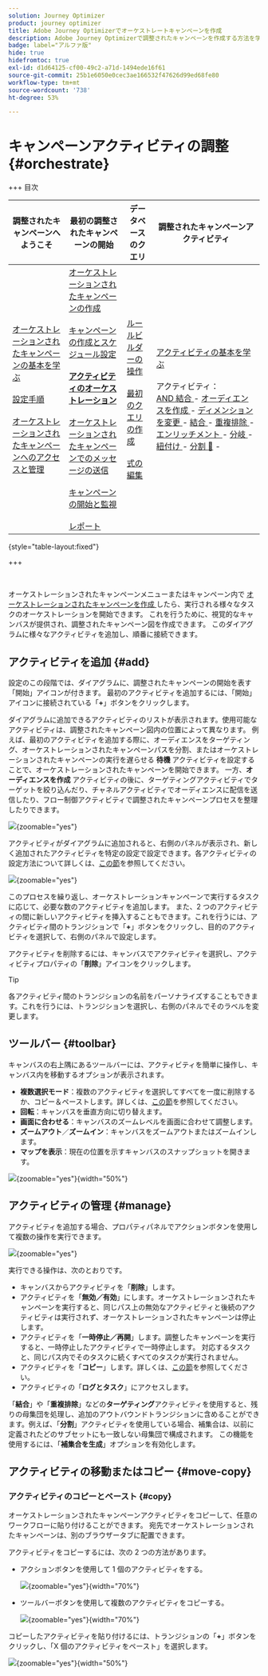 ```yaml
---
solution: Journey Optimizer
product: journey optimizer
title: Adobe Journey Optimizerでオーケストレートキャンペーンを作成
description: Adobe Journey Optimizerで調整されたキャンペーンを作成する方法を学ぶ
badge: label="アルファ版"
hide: true
hidefromtoc: true
exl-id: d1d64125-cf00-49c2-a71d-1494ede16f61
source-git-commit: 25b1e6050e0cec3ae166532f47626d99ed68fe80
workflow-type: tm+mt
source-wordcount: '738'
ht-degree: 53%

---
```


# キャンペーンアクティビティの調整 {#orchestrate}

+++ 目次

| 調整されたキャンペーンへようこそ | 最初の調整されたキャンペーンの開始 | データベースのクエリ | 調整されたキャンペーンアクティビティ |
|---|---|---|---|
| [ オーケストレーションされたキャンペーンの基本を学ぶ ](gs-orchestrated-campaigns.md)<br/><br/>[ 設定手順 ](configuration-steps.md)<br/><br/>[ オーケストレーションされたキャンペーンへのアクセスと管理 ](access-manage-orchestrated-campaigns.md) | [ オーケストレーションされたキャンペーンの作成 ](gs-campaign-creation.md)<br/><br/>[ キャンペーンの作成とスケジュール設定 ](create-orchestrated-campaign.md)<br/><br/><b>[ アクティビティのオーケストレーション ](orchestrate-activities.md)</b><br/><br/>[ オーケストレーションされたキャンペーンでのメッセージの送信 ](send-messages.md)<br/><br/>[ キャンペーンの開始と監視 ](start-monitor-campaigns.md)<br/><br/>[ レポート ](reporting-campaigns.md) | [ ルールビルダーの操作 ](orchestrated-rule-builder.md)<br/><br/>[ 最初のクエリの作成 ](build-query.md)<br/><br/>[ 式の編集 ](edit-expressions.md) | [ アクティビティの基本を学ぶ ](activities/about-activities.md)<br/><br/> アクティビティ：<br/>[AND 結合 ](activities/and-join.md) - [ オーディエンスを作成 ](activities/build-audience.md) - [ ディメンションを変更 ](activities/change-dimension.md) - [ 結合 ](activities/combine.md) - [ 重複排除 ](activities/deduplication.md) - [ エンリッチメント ](activities/enrichment.md) - [ 分岐 ](activities/fork.md) - [ 紐付け ](activities/reconciliation.md) - [ 分割 ](activities/split.md) [&#128279;](activities/wait.md) - |

{style="table-layout:fixed"}

+++

<br/>

オーケストレーションされたキャンペーンメニューまたはキャンペーン内で [ オーケストレーションされたキャンペーンを作成 ](gs-campaign-creation.md) したら、実行される様々なタスクのオーケストレーションを開始できます。 これを行うために、視覚的なキャンバスが提供され、調整されたキャンペーン図を作成できます。 このダイアグラムに様々なアクティビティを追加し、順番に接続できます。

## アクティビティを追加 {#add}

設定のこの段階では、ダイアグラムに、調整されたキャンペーンの開始を表す「開始」アイコンが付きます。 最初のアクティビティを追加するには、「開始」アイコンに接続されている「**+**」ボタンをクリックします。

ダイアグラムに追加できるアクティビティのリストが表示されます。使用可能なアクティビティは、調整されたキャンペーン図内の位置によって異なります。 例えば、最初のアクティビティを追加する際に、オーディエンスをターゲティング、オーケストレーションされたキャンペーンパスを分割、またはオーケストレーションされたキャンペーンの実行を遅らせる **待機** アクティビティを設定することで、オーケストレーションされたキャンペーンを開始できます。 一方、**オーディエンスを作成** アクティビティの後に、ターゲティングアクティビティでターゲットを絞り込んだり、チャネルアクティビティでオーディエンスに配信を送信したり、フロー制御アクティビティで調整されたキャンペーンプロセスを整理したりできます。

![](assets/orchestrated-start.png){zoomable="yes"}

アクティビティがダイアグラムに追加されると、右側のパネルが表示され、新しく追加されたアクティビティを特定の設定で設定できます。各アクティビティの設定方法について詳しくは、[この節](activities/about-activities.md)を参照してください。

![](assets/orchestrated-configure-activities.png){zoomable="yes"}

このプロセスを繰り返し、オーケストレーションキャンペーンで実行するタスクに応じて、必要な数のアクティビティを追加します。 また、2 つのアクティビティの間に新しいアクティビティを挿入することもできます。これを行うには、アクティビティ間のトランジションで「**+**」ボタンをクリックし、目的のアクティビティを選択して、右側のパネルで設定します。

アクティビティを削除するには、キャンバスでアクティビティを選択し、アクティビティプロパティの「**削除**」アイコンをクリックします。

>[!TIP]
>
>各アクティビティ間のトランジションの名前をパーソナライズすることもできます。これを行うには、トランジションを選択し、右側のパネルでそのラベルを変更します。

## ツールバー {#toolbar}

キャンバスの右上隅にあるツールバーには、アクティビティを簡単に操作し、キャンバス内を移動するオプションが表示されます。

* **複数選択モード**：複数のアクティビティを選択してすべてを一度に削除するか、コピー＆ペーストします。詳しくは、[この節](#copy)を参照してください。
* **回転**：キャンバスを垂直方向に切り替えます。
* **画面に合わせる**：キャンバスのズームレベルを画面に合わせて調整します。
* **ズームアウト**／**ズームイン**：キャンバスをズームアウトまたはズームインします。
* **マップを表示**：現在の位置を示すキャンバスのスナップショットを開きます。

![](assets/orchestrated-toolbar.png){zoomable="yes"}{width="50%"}

## アクティビティの管理 {#manage}

アクティビティを追加する場合、プロパティパネルでアクションボタンを使用して複数の操作を実行できます。

![](assets/activity-action.png){zoomable="yes"}

実行できる操作は、次のとおりです。

* キャンバスからアクティビティを「**削除**」します。
* アクティビティを「**無効／有効**」にします。オーケストレーションされたキャンペーンを実行すると、同じパス上の無効なアクティビティと後続のアクティビティは実行されず、オーケストレーションされたキャンペーンは停止します。
* アクティビティを「**一時停止／再開**」します。調整したキャンペーンを実行すると、一時停止したアクティビティで一時停止します。 対応するタスクと、同じパス内でそのタスクに続くすべてのタスクが実行されません。
* アクティビティを「**コピー**」します。詳しくは、[この節](#copy)を参照してください。
* アクティビティの「**ログとタスク**」にアクセスします。

「**結合**」や「**重複排除**」などの&#x200B;**ターゲティング**&#x200B;アクティビティを使用すると、残りの母集団を処理し、追加のアウトバウンドトランジションに含めることができます。例えば、「**分割**」アクティビティを使用している場合、補集合は、以前に定義されたどのサブセットにも一致しない母集団で構成されます。 この機能を使用するには、「**補集合を生成**」オプションを有効化します。

## アクティビティの移動またはコピー {#move-copy}

### アクティビティのコピーとペースト {#copy}

オーケストレーションされたキャンペーンアクティビティをコピーして、任意のワークフローに貼り付けることができます。 宛先でオーケストレーションされたキャンペーンは、別のブラウザータブに配置できます。

アクティビティをコピーするには、次の 2 つの方法があります。

* アクションボタンを使用して 1 個のアクティビティをする。

  ![](assets/orchestrated-copy-1.png){zoomable="yes"}{width="70%"}

* ツールバーボタンを使用して複数のアクティビティをコピーする。

  ![](assets/orchestrated-copy-2.png){zoomable="yes"}{width="70%"}

コピーしたアクティビティを貼り付けるには、トランジションの「**+**」ボタンをクリックし、「X 個のアクティビティをペースト」を選択します。

![](assets/orchestrated-copy-3.png){zoomable="yes"}{width="50%"}

<!--
### Move activities and their child nodes {#move}

Journey Optimizer allows you to move an activity, along with the entire content of its child nodes (including all transitions and activities within it) to the end of another transition within the same orchestrated campaign.

This process disconnects the activity and everything in its outbound transition from the initial location, moving it to the new target transition.

To move an activity:

1. Select the activity you wish to move.
1. In the activity's properties pane, click the **Move** button.
1. Select the transition where you want to place the activity and its outbound transition, then confirm.

![](assets/activity-move.png)


## Execution options {#execution}

All activities allow you to manage their execution options. Select an activity and click on the **Execution options** button. This lets you define the activity's execution mode and behavior in case of errors.

![](assets/workflow-execution-options.png){zoomable="yes"}{width="70%"}


### Properties

The **Execution** field allows you to define the action to be carried out when the task is started.

The **Maximum execution duration** field allows you to specify a duration such as "30s" or "1h". If the activity is not finished after the duration specified has been elapsed, an alert is triggered. This has no impact on how the orchestrated campaign functions.

The **Time zone** field allows you to select the time zone of the activity. Adobe Journey Optimizer allows you to manage the time differences between multiple countries on the same instance. The setting applied is configured when the instance is created.

**The Affinity** field allows you to force an orchestrated campaign or an orchestrated campaign activity to execute on a particular machine. To do this, you must specify one or several affinities for the orchestrated campaign or activity in question.

The **Behavior** field allows you to define the procedure to follow if asynchronous tasks are used.

### Error management

The **In case of error** field allows you to specify the action to be carried out should the activity encounter an error.

### Initialization script

The **Initialization script** lets you initialize variables or modify activity properties. Click the **Edit code** button and type the snippet of code to execute. The script is called when the activity executes. 

## Example {#example}

Here is an orchestrated campaign example designed to send an email to all customers (other than VIP customers) with an email who are interested in coffee machines.

![](assets/workflow-example.png){zoomable="yes"}{zoomable="yes"}

To achieve this, activities below have been added:

* A **[!UICONTROL Fork]** activity that divides the orchestrated campaign into three paths (one for each set of customer),
* **[!UICONTROL Build audience]** activities to target the three sets of customers:

    * Customers with an email,
    * Customers belonging to the pre-existing "Interrested in Coffee Machine(s)" audience,
    * Customers belonging to the pre-existing "VIP ro reward" audience.

* A **[!UICONTROL Combine]** activity that groups together customers with an email and those interested in coffee machines,
* A **[!UICONTROL Combine]** activity that excludes VIP customers,
* An **[!UICONTROL Email delivery]** activity that sends an email to the resulting customers. 

Once you have completed the orchestrated campaign, add en **[!UICONTROL End]** activity at the end of the diagram. This activity allow you to visually mark the end of a workflow and has no functional impact.

After successfully designing the orchestrated campaign diagram, you can execute the orchestrated campaign and track the progress of its various tasks. [Learn how to start an orchestrated campaign and monitor its execution](start-monitor-campaigns.md)
-->